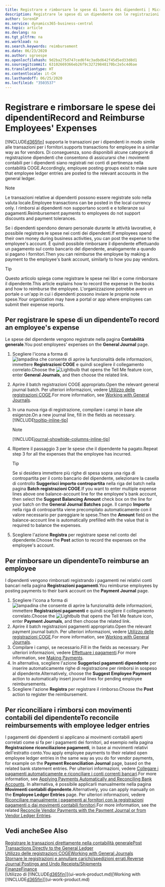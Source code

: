 ```yaml
---
title: Registrare e rimborsare le spese di lavoro dei dipendenti | Microsoft Docs
description: Registrare le spese di un dipendente con le registrazioni COGE nel conto del dipendente e successivamente registrare un pagamento verso il conto bancario del dipendente per rimborsarlo delle spese sostenute per il lavoro.
author: SorenGP
ms.service: dynamics365-business-central
ms.topic: article
ms.devlang: na
ms.tgt_pltfrm: na
ms.workload: na
ms.search.keywords: reimbursement
ms.date: 06/23/2020
ms.author: sgroespe
ms.openlocfilehash: 9d2ba275d747ced6f4c3adbd642f45d5ed33d8d1
ms.sourcegitcommit: 63102669366eb26f9c32729848170bc2e5c4d6ae
ms.translationtype: HT
ms.contentlocale: it-CH
ms.lasthandoff: 06/25/2020
ms.locfileid: "3503537"
---
```

# <a name="record-and-reimburse-employees-expenses"></a><span data-ttu-id="e424b-103">Registrare e rimborsare le spese dei dipendenti</span><span class="sxs-lookup"><span data-stu-id="e424b-103">Record and Reimburse Employees' Expenses</span></span>

[!INCLUDE[d365fin](includes/d365fin_md.md)] <span data-ttu-id="e424b-104">supporta le transazioni per i dipendenti in modo simile alle transazioni per i fornitori.</span><span class="sxs-lookup"><span data-stu-id="e424b-104">supports transactions for employee in a similar way as for vendors.</span></span> <span data-ttu-id="e424b-105">Di conseguenza, sono disponibili alcune categorie di registrazione dipendenti che consentono di assicurarsi che i movimenti contabili per i dipendenti siano registrati nei conti di pertinenza nella contabilità COGE.</span><span class="sxs-lookup"><span data-stu-id="e424b-105">Accordingly, employee posting groups exist to make sure that employee ledger entries are posted to the relevant accounts in the general ledger.</span></span>

> [!NOTE]  
> <span data-ttu-id="e424b-106">Le transazioni relative ai dipendenti possono essere registrate solo nella valuta locale.</span><span class="sxs-lookup"><span data-stu-id="e424b-106">Employee transactions can be posted in the local currency only.</span></span> <span data-ttu-id="e424b-107">I rimborsi ai dipendenti non supportano sconti e e tolleranze sui pagamenti.</span><span class="sxs-lookup"><span data-stu-id="e424b-107">Reimbursement payments to employees do not support discounts and payment tolerances.</span></span>

<span data-ttu-id="e424b-108">Se i dipendenti spendono denaro personale durante le attività lavorative, è possibile registrare le spese nei conti dei dipendenti.</span><span class="sxs-lookup"><span data-stu-id="e424b-108">If employees spend their own money during business activities, you can post the expense to the employee's account.</span></span> <span data-ttu-id="e424b-109">È quindi possibile rimborsare il dipendente effettuando un pagamento sul conto bancario del dipendente, analogamente a quando si pagano i fornitori.</span><span class="sxs-lookup"><span data-stu-id="e424b-109">Then you can reimburse the employee by making a payment to the employee's bank account, similarly to how you pay vendors.</span></span>  

> [!TIP]
> <span data-ttu-id="e424b-110">Questo articolo spiega come registrare le spese nei libri e come rimborsare il dipendente.</span><span class="sxs-lookup"><span data-stu-id="e424b-110">This article explains how to record the expense in the books and how to reimburse the employee.</span></span> <span data-ttu-id="e424b-111">L'organizzazione potrebbe avere un portale o un'app in cui i dipendenti possono inviare le proprie note spese.</span><span class="sxs-lookup"><span data-stu-id="e424b-111">Your organization may have a portal or app where employees can submit their expense reports.</span></span>

## <a name="to-record-an-employees-expense"></a><span data-ttu-id="e424b-112">Per registrare le spese di un dipendente</span><span class="sxs-lookup"><span data-stu-id="e424b-112">To record an employee's expense</span></span>
<span data-ttu-id="e424b-113">Le spese del dipendente vengono registrate nella pagina **Contabilità generale**.</span><span class="sxs-lookup"><span data-stu-id="e424b-113">You post employees' expenses on the **General Journal** page.</span></span>
1. <span data-ttu-id="e424b-114">Scegliere l'icona a forma di ![lampadina che consente di aprire la funzionalità delle informazioni](media/ui-search/search_small.png "Informazioni sull'operazione che si desidera eseguire"), immettere **Registrazioni COGE** e quindi scegliere il collegamento correlato.</span><span class="sxs-lookup"><span data-stu-id="e424b-114">Choose the ![Lightbulb that opens the Tell Me feature](media/ui-search/search_small.png "Tell me what you want to do") icon, enter **General Journals**, and then choose the related link.</span></span>
2. <span data-ttu-id="e424b-115">Aprire il batch registrazioni COGE appropriato.</span><span class="sxs-lookup"><span data-stu-id="e424b-115">Open the relevant general journal batch.</span></span> <span data-ttu-id="e424b-116">Per ulteriori informazioni, vedere [Utilizzo delle registrazioni COGE](ui-work-general-journals.md).</span><span class="sxs-lookup"><span data-stu-id="e424b-116">For more information, see [Working with General Journals](ui-work-general-journals.md).</span></span>
3. <span data-ttu-id="e424b-117">In una nuova riga di registrazione, compilare i campi in base alle esigenze.</span><span class="sxs-lookup"><span data-stu-id="e424b-117">On a new journal line, fill in the fields as necessary.</span></span> [!INCLUDE[tooltip-inline-tip](includes/tooltip-inline-tip_md.md)]    

    > [!NOTE]
    > [!INCLUDE[journal-showhide-columns-inline-tip](includes/journal-showhide-columns-inline-tip.md)]
4. <span data-ttu-id="e424b-118">Ripetere il passaggio 3 per le spese che il dipendente ha pagato.</span><span class="sxs-lookup"><span data-stu-id="e424b-118">Repeat step 3 for all the expenses that the employee has incurred.</span></span>

    > [!TIP]  
    > <span data-ttu-id="e424b-119">Se si desidera immettere più righe di spesa sopra una riga di contropartita per il conto bancario del dipendente, selezionare la casella di controllo **Suggerisci importo contropartita** nella riga del batch nella pagina **Batch registrazioni COGE**.</span><span class="sxs-lookup"><span data-stu-id="e424b-119">If you want to enter multiple expense lines above one balance-account line for the employee's bank account, then select the **Suggest Balancing Amount** check box on the line for your batch on the **General Journal Batches** page.</span></span> <span data-ttu-id="e424b-120">Il campo **Importo** nella riga di contropartita viene precompilato automaticamente con il valore necessario per pareggiare le spese.</span><span class="sxs-lookup"><span data-stu-id="e424b-120">Then the **Amount** field on the balance-account line is automatically prefilled with the value that is required to balance the expenses.</span></span>
5. <span data-ttu-id="e424b-121">Scegliere l'azione **Registra** per registrare spese nel conto del dipendente.</span><span class="sxs-lookup"><span data-stu-id="e424b-121">Choose the **Post** action to record the expenses on the employee's account.</span></span>

## <a name="to-reimburse-an-employee"></a><span data-ttu-id="e424b-122">Per rimborsare un dipendente</span><span class="sxs-lookup"><span data-stu-id="e424b-122">To reimburse an employee</span></span>
<span data-ttu-id="e424b-123">I dipendenti vengono rimborsati registrando i pagamenti nei relativi conti bancari nella pagina **Registrazioni pagamenti**.</span><span class="sxs-lookup"><span data-stu-id="e424b-123">You reimburse employees by posting payments to their bank account on the **Payment Journal** page.</span></span>
1. <span data-ttu-id="e424b-124">Scegliere l'icona a forma di ![lampadina che consente di aprire la funzionalità delle informazioni](media/ui-search/search_small.png "Informazioni sull'operazione che si desidera eseguire"), immettere **Registrazioni pagamenti** e quindi scegliere il collegamento correlato.</span><span class="sxs-lookup"><span data-stu-id="e424b-124">Choose the ![Lightbulb that opens the Tell Me feature](media/ui-search/search_small.png "Tell me what you want to do") icon, enter **Payment Journals**, and then choose the related link.</span></span>
2. <span data-ttu-id="e424b-125">Aprire il batch registrazioni pagamenti appropriato.</span><span class="sxs-lookup"><span data-stu-id="e424b-125">Open the relevant payment journal batch.</span></span> <span data-ttu-id="e424b-126">Per ulteriori informazioni, vedere [Utilizzo delle registrazioni COGE](ui-work-general-journals.md).</span><span class="sxs-lookup"><span data-stu-id="e424b-126">For more information, see [Working with General Journals](ui-work-general-journals.md).</span></span>
3. <span data-ttu-id="e424b-127">Compilare i campi, se necessario.</span><span class="sxs-lookup"><span data-stu-id="e424b-127">Fill in the fields as necessary.</span></span> <span data-ttu-id="e424b-128">Per ulteriori informazioni, vedere [Effettuare i pagamenti](payables-make-payments.md).</span><span class="sxs-lookup"><span data-stu-id="e424b-128">For more information, see [Making Payments](payables-make-payments.md).</span></span>
4. <span data-ttu-id="e424b-129">In alternativa, scegliere l'azione **Suggerisci pagamenti dipendente** per inserire automaticamente righe di registrazione per rimborsi in sospeso al dipendente.</span><span class="sxs-lookup"><span data-stu-id="e424b-129">Alternatively, choose the **Suggest Employee Payment** action to automatically insert journal lines for pending employee reimbursements.</span></span>
5. <span data-ttu-id="e424b-130">Scegliere l'azione **Registra** per registrare il rimborso.</span><span class="sxs-lookup"><span data-stu-id="e424b-130">Choose the **Post** action to register the reimbursement.</span></span>  

## <a name="to-reconcile-reimbursements-with-employee-ledger-entries"></a><span data-ttu-id="e424b-131">Per riconciliare i rimborsi con movimenti contabili del dipendente</span><span class="sxs-lookup"><span data-stu-id="e424b-131">To reconcile reimbursements with employee ledger entries</span></span>
<span data-ttu-id="e424b-132">I pagamenti dei dipendenti si applicano ai movimenti contabili aperti correlati come si fa per i pagamenti dei fornitori, ad esempio nella pagina **Registrazione riconciliazione pagamenti**, in base ai movimenti relativi dell'estratto conto.</span><span class="sxs-lookup"><span data-stu-id="e424b-132">You apply employee payments to their related open employee ledger entries in the same way as you do for vendor payments, for example on the **Payment Reconciliation Journal** page, based on the related bank statement entries.</span></span> <span data-ttu-id="e424b-133">Per ulteriori informazioni, vedere [Collegare i pagamenti automaticamente e riconciliare i conti correnti bancari](receivables-apply-payments-auto-reconcile-bank-accounts.md).</span><span class="sxs-lookup"><span data-stu-id="e424b-133">For more information, see [Applying Payments Automatically and Reconciling Bank Accounts](receivables-apply-payments-auto-reconcile-bank-accounts.md).</span></span> <span data-ttu-id="e424b-134">In alternativa, è possibile applicarli manualmente nella pagina **Movimenti contabili dipendente**.</span><span class="sxs-lookup"><span data-stu-id="e424b-134">Alternatively, you can apply manually on the **Employee Ledger Entries** page.</span></span> <span data-ttu-id="e424b-135">Per ulteriori informazioni, vedere [Riconciliare manualmente i pagamenti ai fornitori con la registrazioni pagamenti o dai movimenti contabili fornitori](payables-how-apply-purchase-transactions-manually.md).</span><span class="sxs-lookup"><span data-stu-id="e424b-135">For more information, see the related [Reconcile Vendor Payments with the Payment Journal or from Vendor Ledger Entries](payables-how-apply-purchase-transactions-manually.md).</span></span>  

## <a name="see-also"></a><span data-ttu-id="e424b-136">Vedi anche</span><span class="sxs-lookup"><span data-stu-id="e424b-136">See Also</span></span>
[<span data-ttu-id="e424b-137">Registrare le transazioni direttamente nella contabilità generale</span><span class="sxs-lookup"><span data-stu-id="e424b-137">Post Transactions Directly to the General Ledger</span></span>](finance-how-post-transactions-directly.md)  
[<span data-ttu-id="e424b-138">Utilizzo delle registrazioni COGE</span><span class="sxs-lookup"><span data-stu-id="e424b-138">Working with General Journals</span></span>](ui-work-general-journals.md)  
[<span data-ttu-id="e424b-139">Stornare le registrazioni e annullare carichi/spedizioni errati.</span><span class="sxs-lookup"><span data-stu-id="e424b-139">Reverse Journal Postings and Undo Receipts/Shipments</span></span>](finance-how-reverse-journal-posting.md)  
[<span data-ttu-id="e424b-140">Finanze</span><span class="sxs-lookup"><span data-stu-id="e424b-140">Finance</span></span>](finance.md)  
<span data-ttu-id="e424b-141">[Utilizzo di [!INCLUDE[d365fin](includes/d365fin_md.md)]](ui-work-product.md)</span><span class="sxs-lookup"><span data-stu-id="e424b-141">[Working with [!INCLUDE[d365fin](includes/d365fin_md.md)]](ui-work-product.md)</span></span>  
